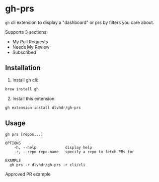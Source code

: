 # gh-prs

`gh` cli extension to display a "dashboard" or prs by filters you care about.

Supports 3 sections:
* My Pull Requests
* Needs My Review
* Subscribed

## Installation

1. Install gh cli:

```sh
brew install gh
```

2. Install this extension:

```sh
gh extension install dlvhdr/gh-prs
```

## Usage

```
gh prs [repos...]

OPTIONS
    -h, --help             display help
    -r, --repo repo-name   specify a repo to fetch PRs for

EXAMPLE
  gh prs -r dlvhdr/gh-prs -r cli/cli
```

Approved PR example
